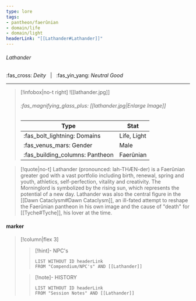 ```yaml
---
type: lore
tags:
- pantheon/faerûnian
- domain/life
- domain/light
headerLink: "[[Lathander#Lathander]]"
---
```


###### Lathander
<span class="sub2">:fas_cross: *Deity* &nbsp; | &nbsp; :fas_yin_yang: *Neutral Good*</span>
___

> [!infobox|no-t right]
> ![[lathander.jpg]]
> ###### :fas_magnifying_glass_plus:  [[lathander.jpg|Enlarge Image]]
> | Type | Stat |
> | ---- | ---- |
> | :fas_bolt_lightning: Domains | Life, Light |
> | :fas_venus_mars: Gender | Male |
> | :fas_building_columns: Pantheon | Faerûnian |

> [!quote|no-t]
>Lathander (pronounced: lah-THÆN-der) is a Faerûnian greater god with a vast portfolio including birth, renewal, spring and youth, athletics, self-perfection, vitality and creativity. The Morninglord is symbolized by the rising sun, which represents the potential of a new day. Lathander was also the central figure in the [[Dawn Cataclysm#Dawn Cataclysm]], an ill-fated attempt  to reshape the Faerûnian pantheon in his own image and the cause of "death" for [[Tyche#Tyche]], his lover at the time.
#### marker
> [!column|flex 3]
>> [!hint]-  NPC's
>>```dataview
>>LIST WITHOUT ID headerLink
>>FROM "Compendium/NPC's" AND [[Lathander]] 
>
>>[!note]- HISTORY
>>```dataview
>>LIST WITHOUT ID headerLink
>>FROM "Session Notes" AND [[Lathander]]